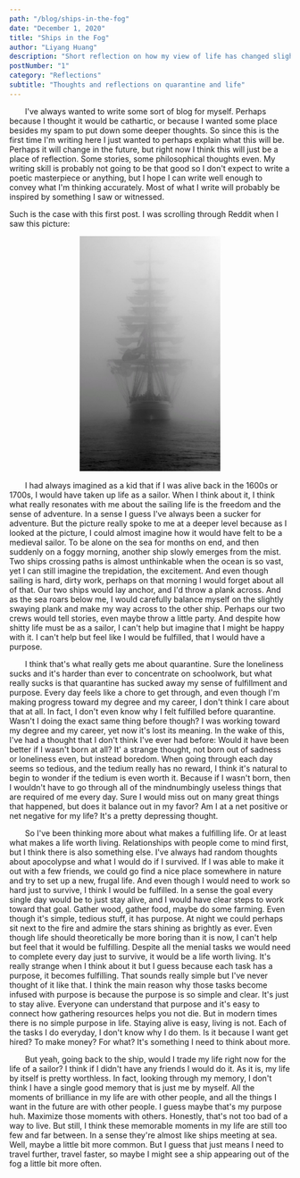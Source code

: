```yaml
---
path: "/blog/ships-in-the-fog"
date: "December 1, 2020"
title: "Ships in the Fog"
author: "Liyang Huang"
description: "Short reflection on how my view of life has changed slightly during quarantine. An exploration of what it means to live a fulfilling life, or at least what makes life worth living."
postNumber: "1"
category: "Reflections"
subtitle: "Thoughts and reflections on quarantine and life"
---
```


&ensp;&ensp;&ensp;&ensp;I've always wanted to write some sort of blog for myself. Perhaps because I thought it would be cathartic, or because I wanted some place besides my spam to put down some deeper thoughts.
So since this is the first time I'm writing here I just wanted to perhaps explain what this will be. Perhaps it will change in the future, but right now I think this will just be a place
of reflection. Some stories, some philosophical thoughts even. My writing skill is probably not going to be that good
so I don't expect to write a poetic masterpiece or anything, but I hope I can write well enough to convey what I'm thinking accurately. Most of what I write will probably be inspired 
by something I saw or witnessed.

Such is the case with this first post. I was scrolling through Reddit when I saw this picture:

<center>
<img src="../../images/shipsinfog.jpg" alt="Ships in Fog" width=50% height=50%>
</center>

&ensp;&ensp;&ensp;&ensp;I had always imagined as a kid that if I was alive back in the 1600s or 1700s, I would have taken up life as a sailor. When I think about it, I think what really resonates with me about
the sailing life is the freedom and the sense of adventure. In a sense I guess I've always been a sucker for adventure. But the picture really spoke to me at a deeper level because as
I looked at the picture, I could almost imagine how it would have felt to be a medieval sailor. To be alone on the sea for months on end, and then suddenly on a foggy morning, another ship slowly 
emerges from the mist. Two ships crossing paths is almost unthinkable when the ocean is so vast, yet I can still imagine the trepidation, the excitement. And even though sailing is hard, dirty work,
perhaps on that morning I would forget about all of that. Our two ships would lay anchor, and I'd throw a plank across. And as the sea roars below me, I would carefully balance myself on the slightly
swaying plank and make my way across to the other ship. Perhaps our two crews would tell stories, even maybe throw a little party. And despite how shitty life must be as a sailor, I can't help but 
imagine that I might be happy with it. I can't help but feel like I would be fulfilled, that I would have a purpose.

&ensp;&ensp;&ensp;&ensp;I think that's what really gets me about quarantine. Sure the loneliness sucks and it's harder than ever to concentrate on schoolwork, but what really sucks is that quarantine has sucked away
my sense of fulfillment and purpose. Every day feels like a chore to get through, and even though I'm making progress toward my degree and my career, I don't think I care about that at all. In 
fact, I don't even know why I felt fulfilled before quarantine. Wasn't I doing the exact same thing before though? I was working toward my degree and my career, yet now it's lost its meaning. 
In the wake of this, I've had a thought that I don't think I've ever had before: Would it have been better if I wasn't born at all? It' a strange thought, not born out of sadness or 
loneliness even, but instead boredom. When going through each day seems so tedious, and the tedium really has no reward, 
I think it's natural to begin to wonder if the tedium is even worth it. Because if I wasn't
born, then I wouldn't have to go through all of the mindnumbingly useless things that are required of me every day. Sure I would miss out on many great things that happened, but does it balance out in my favor?
Am I at a net positive or net negative for my life? It's a pretty depressing thought.

&ensp;&ensp;&ensp;&ensp;So I've been thinking more about what makes a fulfilling life. Or at least what makes a life worth living. Relationships with people come to mind first, but I think there is also something else.
I've always had random thoughts about apocolypse and what I would do if I survived. If I was able to make it out with a few friends, we could go find a nice place somewhere in nature and try to set up
a new, frugal life. And even though I would need to work so hard just to survive, I think I would be fulfilled. In a sense the goal every single day would be to just stay alive, and I would have clear steps
to work toward that goal. Gather wood, gather food, maybe do some farming. Even though it's simple, tedious stuff, it has purpose. At night we could perhaps sit next to the fire and admire the stars shining
as brightly as ever. Even though life should theoretically be more boring than it is now, I can't help but feel that it would be fulfilling. Despite all the menial tasks we would need to complete every day
just to survive, it would be a life worth living.
It's really strange when I think about it but I guess because each task has a purpose, it becomes fulfilling.
That sounds really simple but I've never thought of it like that. I think the main reason why those tasks become infused with purpose is because the purpose is so simple and clear. It's just
to stay alive. Everyone can understand that purpose and it's easy to connect how gathering resources helps you not die. But in modern times there is no simple purpose in life. 
Staying alive is easy, living is not. Each of the tasks I do everyday, I don't know why I do them. Is it because
I want get hired? To make money? For what? It's something I need to think about more.

&ensp;&ensp;&ensp;&ensp;But yeah, going back to the ship, would I trade my life right now for the life of a sailor? I think if I didn't have any friends I would do it. As it is, my life by itself is pretty worthless. In fact,
looking through my memory, I don't think I have a single good memory that is just me by myself. All the moments of brilliance in my life are with other people, and all the things I want in the future
are with other people. I guess maybe that's my purpose huh. Maximize those moments with others. Honestly, that's not too bad of a way to live. But still, I think these memorable moments in my life are still
too few and far between. In a sense they're almost like ships meeting at sea. Well, maybe a little bit more common. But I guess that just means I need to travel further, travel faster, so maybe I might see a ship
appearing out of the fog a little bit more often.